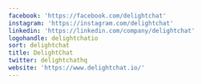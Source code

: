 ```yaml
---
facebook: 'https://facebook.com/delightchat'
instagram: 'https://instagram.com/delightchat'
linkedin: 'https://linkedin.com/company/delightchat'
logohandle: delightchatio
sort: delightchat
title: DelightChat
twitter: delightchathq
website: 'https://www.delightchat.io/'
---
```

